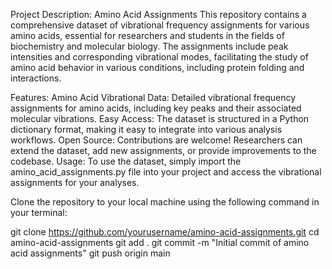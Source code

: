 Project Description: Amino Acid Assignments
This repository contains a comprehensive dataset of vibrational frequency assignments for various amino acids, essential for researchers and students in the fields of biochemistry and molecular biology. The assignments include peak intensities and corresponding vibrational modes, facilitating the study of amino acid behavior in various conditions, including protein folding and interactions.

Features:
Amino Acid Vibrational Data: Detailed vibrational frequency assignments for amino acids, including key peaks and their associated molecular vibrations.
Easy Access: The dataset is structured in a Python dictionary format, making it easy to integrate into various analysis workflows.
Open Source: Contributions are welcome! Researchers can extend the dataset, add new assignments, or provide improvements to the codebase.
Usage:
To use the dataset, simply import the amino_acid_assignments.py file into your project and access the vibrational assignments for your analyses.

Clone the repository to your local machine using the following command in your terminal:

git clone https://github.com/yourusername/amino-acid-assignments.git
cd amino-acid-assignments
git add .
git commit -m "Initial commit of amino acid assignments"
git push origin main
